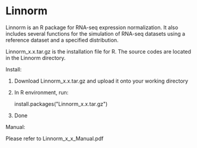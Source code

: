 # Linnorm
Linnorm is an R package for RNA-seq expression normalization. It also includes several functions for the simulation of RNA-seq datasets using a reference dataset and a specified distribution.

Linnorm_x.x.tar.gz is the installation file for R. The source codes are located in the Linnorm directory.


Install:

1) Download Linnorm_x.x.tar.gz and upload it onto your working directory

2) In R environment, run:

	install.packages("Linnorm_x.x.tar.gz")
	
3) Done



Manual:

Please refer to Linnorm_x_x_Manual.pdf



